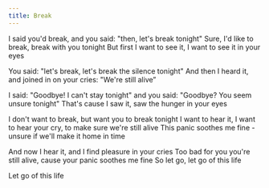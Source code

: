 ```yaml
---
title: Break
---
```


I said you'd break,
and you said:
"then, let's break tonight"
Sure, I'd like to break,
break with you tonight
But first I want to see it,
I want to see it in your eyes

You said: "let's break,
let's break the silence tonight"
And then I heard it,
and joined in on your cries:
"We're still alive”

I said: "Goodbye!
I can't stay tonight"
and you said: "Goodbye?
You seem unsure tonight"
That's cause I saw it,
saw the hunger in your eyes

I don't want to break,
but want you to break tonight
I want to hear it,
I want to hear your cry,
to make sure we're still alive
This panic soothes me fine -
unsure if we'll make it home in time

And now I hear it,
and I find pleasure in your cries
Too bad for you you're still alive,
cause your panic soothes me fine
So let go, let go of this life

Let go of this life